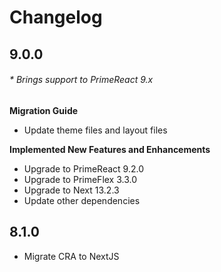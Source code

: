 # Changelog

## 9.0.0

###### \* Brings support to PrimeReact 9.x

**Migration Guide**

-   Update theme files and layout files

**Implemented New Features and Enhancements**

-   Upgrade to PrimeReact 9.2.0
-   Upgrade to PrimeFlex 3.3.0
-   Upgrade to Next 13.2.3
-   Update other dependencies

## 8.1.0

-   Migrate CRA to NextJS
